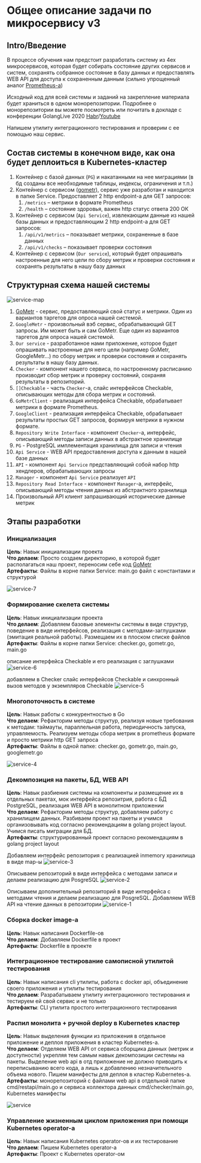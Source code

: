 # Общее описание задачи по микросервису v3

## Intro/Введение

В процессе обучения нам предстоит разработать систему из 4ех микросервисов, которая будет собирать состояние других сервисов и систем, сохранять собранное состояние в базу данных и предоставлять WEB API для доступа к сохраненным данным (сильно упрощенный аналог [Prometheus-a](https://prometheus.io/docs/introduction/overview/))

Исходный код для всей системы и заданий на закрепление материала будет храниться в одном монорепозитории. Подробнее о монорепозитории вы можете посмотреть или почитать в докладе с конференции GolangLive 2020 [Habr](https://habr.com/ru/company/oleg-bunin/blog/531632/)/[Youtube](https://www.youtube.com/watch?v=vnQeTsY-mKs&list=PL4jag8ijtDPyYMb9_JDZ2UYZko2sGBcOj&index=7)

Напишем утилиту интеграционного тестирования и проверим с ее помощью наш сервис.

## Состав системы в конечном виде, как она будет деплоиться в Kubernetes-кластер

1. Контейнер с базой данных (`PG`) и накатанными на нее миграциями (в бд созданы все необходимые таблицы, индексы, ограничения и т.п.)
2. Контейнер с сервисом ([gometr](https://gitlab.slurm.io/GoForOps/gometr)), сервис уже разработан и находится в папке Service. Предоставляет 2 http endpoint-a для GET запросов:
   1. `/metrics` – метрики в формате Prometheus
   2. `/health` – состояние здоровья, важен http статус ответа 200 ОК
3.  Контейнер с сервисом (`Api Service`), извлекающим данные из нашей базы данных и предоставляющим 2 http endpoint-a для GET запросов:
    1.  `/api/v1/metrics` – показывает метрики, сохраненные в базе данных
    2.  `/api/v1/checks` – показывает проверки состояния
4.  Контейнер с сервисом (`Our service`), который будет опрашивать настроенные для него цели по сбору метрик и проверки состояния и сохранять результаты в нашу базу данных

## Структурная схема нашей системы

![service-map](assets/Сервис-Общая%20схема_mapping.png)

1. [GoMetr](https://gitlab.slurm.io/GoForOps/gometr) - сервис, предоставляющий свой статус и метрики. Один из вариантов таргетов для опроса нашей системой.
2. `GoogleMetr` - произвольный вэб сервис, обрабатывающий GET запросы. Им может быть и сам GoMetr. Еще один из вариантов таргетов для опроса нашей системой.
3. `Our service` - разработанное нами приложение, которое будет опрашивать настроенные для него цели (например GoMetr, GoogleMetr...) по сбору метрик и проверки состояния и сохранять результаты в нашу базу данных.
4. `Checker` - компонент нашего сервиса, по настроенному расписанию производит сбор метрик и проверку состояний, сохраняя результаты в репозиторий.
5. `[]Cheсkable` - часть `Checker`-а, слайс интерфейсов Cheсkable, описывающих методы для сбора метрик и состояний.
6. `GoMetrClient` - реализация интерфейса Cheсkable, обрабатывает метрики в формате Prometheus.
7. `GoogleClient` - реализация интерфейса Cheсkable, обрабатывает результаты простых GET запросов, формируя метрики в нужном формате.
8. `Repository Write Interface` - компонент `Checker`-а, интерфейс, описывающий методы записи данных в абстрактное хранилище
9. `PG` - PostgreSQL имплементация хранилища для записи и чтения
10. `Api Service` - WEB API предоставления доступа к данным в нашей базе данных
11. `API` - компонент `Api Service` представляющий собой набор http хендлеров, обрабатывающих запросы
12. `Manager` - компонент `Api Service` реализует `API`
13. `Repository Read Interface` - компонент `Manager`-а, интерфейс, описывающий методы чтения данных из абстрактного хранилища
14. Произвольный API клиент запрашивающий исторические данные метрик

## Этапы разработки

### Инициализация

**Цель**: Навык инициализации проекта  
**Что делаем**: Просто создаем директорию, в которой будет располагаться наш проект, переносим себе код [GoMetr](https://gitlab.slurm.io/GoForOps/gometr)  
**Артефакты**: Файлы в корне папки Service: main.go файл с константами и структурой

![service-7](assets/Сервис%20шаг%20-7.png)

### Формирование скелета системы

**Цель**: Навык инициализации проекта  
**Что делаем**: Добавляем базовые элементы системы в виде структур, поведение в виде интерфейсов, реализация с методами-заглушками (эмитация реальной работы). Размещаем их в плоском списке файлов  
**Артефакты**: Файлы в корне папки Service: checker.go, gometr.go, main.go

описание интерфейса Cheсkable и его реализация с заглушками
![service-6](assets/Сервис%20шаг%20-6.png)

добавляем в Checker слайс интерфейсов Cheсkable и синхронный вызов методов у экземпляров Cheсkable
![service-5](assets/Сервис%20шаг%20-5.png)

### Многопоточность в системе

**Цель**: Навык работы с конкурентностью в Go  
**Что делаем**: Рефакторим методы структур, реализуя новые требования к методам: таймауты, параллельная работа, периодичность запуска, управляемость. Реализуем методы сбора метрик в prometheus формате и просто метрики http GET запроса  
**Артефакты**: Файлы в одной папке: checker.go, gometr.go, main.go, googlemetr.go

![service-4](assets/Сервис%20шаг%20-4.png)

### Декомпозиция на пакеты, БД, WEB API

**Цель**: Навык разбиения системы на компоненты и размещение их в отдельных пакетах, мок интерфейса репозитрия, работа с БД PostgreSQL, реализация WEB API в монолитном приложении  
**Что делаем**: Рефакторим методы структур, добавляем работу с хранилищем данных. Разбиваем проект на пакеты и учимся организовывать код согласно рекомендациям в golang project layout. Учимся писать миграции для БД.  
**Артефакты**: структурированный проект согласно рекомендациям в golang project layout

Добавляем интерфейс репозитория с реализацией inmemory хранилища в виде map-ы
![service-3](assets/Сервис%20шаг%20-3.png)

Описываем репозиторий в виде интерфейса с методами записи и делаем реализацию для PosgreSQL
![service-2](assets/Сервис%20шаг%20-2.png)

Описываем дополнительный репозиторий в виде интерфейса с методами чтения и делаем реализацию для PosgreSQL. Добавляем WEB API на чтение данных в репозитории
![service-1](assets/Сервис%20шаг%20-1.png)

### Сборка docker image-a

**Цель**: Навык написания Dockerfile-ов  
**Что делаем**: Добавляем Dockerfile в проект  
**Артефакты**: Dockerfile в проекте

### Интеграционное тестирование самописной утилитой тестирования

**Цель**: Навык написания cli утилиты, работа с docker api, объединение своего приложения и утилиты тестирования  
**Что делаем**: Разрабатываем утилиту интеграционного тестирования и тестируем ей свой сервис и не только  
**Артефакты**: CLI утилита простого интеграционного тестирования

### Распил монолита + ручной deploy в Kubernetes кластер

**Цель**: Навык выделения функции из приложения в отдельное приложение и деплоя приложения в кластер Kubernetes-a.  
**Что делаем**: Отделяем WEB API от сервиса сборщика данных (метрик и доступности) укрепляя тем самым навык декомпозиции системы на пакеты. Выделение web api в отд приложение не должно приводить к переписыванию всего кода, а лишь к добавлению незначительного объема нового. Пишем манифесты для деплоя в кластер Kubernetes-a.  
**Артефакты**: монорепозиторий с файлами web api в отдельной папке cmd/restapi/main.go и сервиса коллектора данных cmd/checker/main.go, Kubernetes манифесты

![service](assets/Сервис-Общая%20схема.png)

### Управление жизненным циклом приложения при помощи Kubernetes operator-a

**Цель**: Навык написания Kubernetes operator-ов и их тестирование  
**Что делаем**: Пишем Kubernetes operator-a  
**Артефакты**: Проект с Kubernetes operator-ом
